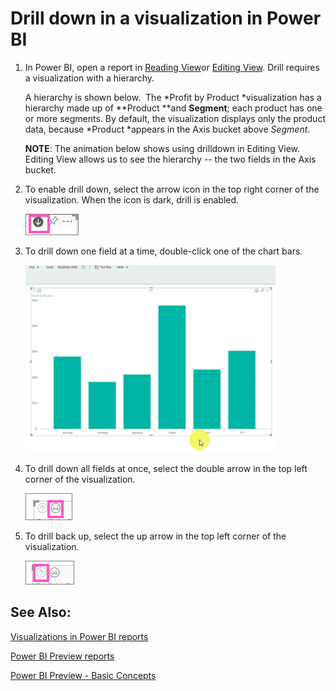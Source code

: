 ﻿<properties 
   pageTitle="Drill down in a visualization in Power BI"
   description="Drill down in a visualization in Power BI"
   services="powerbi" 
   documentationCenter="" 
   authors="v-aljenk" 
   manager="mblythe" 
   editor=""
   tags=""/>
 
<tags
   ms.service="powerbi"
   ms.devlang="NA"
   ms.topic="article"
   ms.tgt_pltfrm="NA"
   ms.workload="powerbi"
   ms.date="10/14/2015"
   ms.author="v-aljenk"/>

# Drill down in a visualization in Power BI

1.  In Power BI, open a report in [Reading View](http://support.powerbi.com/knowledgebase/articles/439920)or [Editing View](http://support.powerbi.com/knowledgebase/articles/439921). Drill requires a visualization with a hierarchy. 

    A hierarchy is shown below.  The *Profit by Product *visualization has a hierarchy made up of **Product **and **Segment**; each product has one or more segments. By default, the visualization displays only the product data, because *Product *appears in the Axis bucket above *Segment*.

    **NOTE**: The animation below shows using drilldown in Editing View.  Editing View allows us to see the hierarchy -- the two fields in the Axis bucket.

2.  To enable drill down, select the arrow icon in the top right corner of the visualization. When the icon is dark, drill is enabled.

    ![](media/powerbi-service-drill-down-in-a-visualization/PBI_drilldown.png)

3.  To drill down one field at a time, double-click one of the chart bars. 
 
    ![](media/powerbi-service-drill-down-in-a-visualization/drillGA.gif)

4.  To drill down all fields at once, select the double arrow in the top left corner of the visualization.

    ![](media/powerbi-service-drill-down-in-a-visualization/PBI_drillAll.png)

5.  To drill back up, select the up arrow in the top left corner of the visualization.

    ![](media/powerbi-service-drill-down-in-a-visualization/PBI_drillup2.png)

## See Also:

[Visualizations in Power BI reports](http://support.powerbi.com/knowledgebase/articles/434821)

[Power BI Preview reports](http://support.powerbi.com/knowledgebase/articles/425684)

[Power BI Preview - Basic Concepts](http://support.powerbi.com/knowledgebase/articles/487029)

